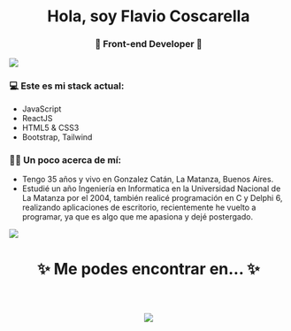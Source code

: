 <h1 align="center"> Hola, soy Flavio Coscarella </h1>
<h3 align="center">🚀 Front-end Developer 🚀</h3>

<img src="https://yata-apix-a9caea66-ad78-425f-aa08-e292558ebb65.lss.locawebcorp.com.br/b7c7dbff38ae4f419c94ce8d2254b9d9.png"> 

### 💻 Este es mi stack actual:
- JavaScript
- ReactJS
- HTML5 & CSS3
- Bootstrap, Tailwind

### 👨‍🦱 Un poco acerca de mí:
- Tengo 35 años y vivo en Gonzalez Catán, La Matanza, Buenos Aires.
- Estudié un año Ingeniería en Informatica en la Universidad Nacional de La Matanza por el 2004,
también realicé programación en C y Delphi 6, realizando aplicaciones de escritorio, 
recientemente he vuelto a programar, ya que es algo que me apasiona y dejé postergado.

<img src="https://yata-apix-a9caea66-ad78-425f-aa08-e292558ebb65.lss.locawebcorp.com.br/b7c7dbff38ae4f419c94ce8d2254b9d9.png"> 

<h1 align="center">
✨ Me podes encontrar en... ✨
  <p align="center"><br/>
   <a href="https://www.linkedin.com/in/flavio-coscarella/">
    <img src="https://img.shields.io/static/v1?label=linkedin&message=flavio-coscarella&color=blue">
  </a>
